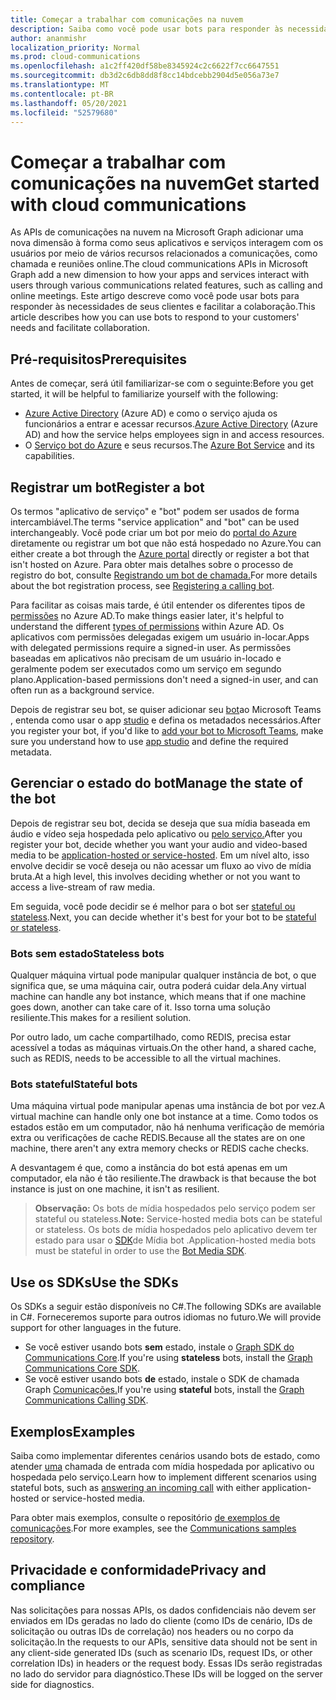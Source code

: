 ```yaml
---
title: Começar a trabalhar com comunicações na nuvem
description: Saiba como você pode usar bots para responder às necessidades de seus clientes e facilitar a colaboração.
author: ananmishr
localization_priority: Normal
ms.prod: cloud-communications
ms.openlocfilehash: a1c2ff420df58be8345924c2c6622f7cc6647551
ms.sourcegitcommit: db3d2c6db8dd8f8cc14bdcebb2904d5e056a73e7
ms.translationtype: MT
ms.contentlocale: pt-BR
ms.lasthandoff: 05/20/2021
ms.locfileid: "52579680"
---
```

# <a name="get-started-with-cloud-communications"></a><span data-ttu-id="d89a6-103">Começar a trabalhar com comunicações na nuvem</span><span class="sxs-lookup"><span data-stu-id="d89a6-103">Get started with cloud communications</span></span>

<span data-ttu-id="d89a6-104">As APIs de comunicações na nuvem na Microsoft Graph adicionar uma nova dimensão à forma como seus aplicativos e serviços interagem com os usuários por meio de vários recursos relacionados a comunicações, como chamada e reuniões online.</span><span class="sxs-lookup"><span data-stu-id="d89a6-104">The cloud communications APIs in Microsoft Graph add a new dimension to how your apps and services interact with users through various communications related features, such as calling and online meetings.</span></span> <span data-ttu-id="d89a6-105">Este artigo descreve como você pode usar bots para responder às necessidades de seus clientes e facilitar a colaboração.</span><span class="sxs-lookup"><span data-stu-id="d89a6-105">This article describes how you can use bots to respond to your customers' needs and facilitate collaboration.</span></span>

## <a name="prerequisites"></a><span data-ttu-id="d89a6-106">Pré-requisitos</span><span class="sxs-lookup"><span data-stu-id="d89a6-106">Prerequisites</span></span>

<span data-ttu-id="d89a6-107">Antes de começar, será útil familiarizar-se com o seguinte:</span><span class="sxs-lookup"><span data-stu-id="d89a6-107">Before  you get started, it will be helpful to familiarize yourself with the following:</span></span>

- <span data-ttu-id="d89a6-108">[Azure Active Directory](/azure/active-directory/fundamentals/active-directory-whatis) (Azure AD) e como o serviço ajuda os funcionários a entrar e acessar recursos.</span><span class="sxs-lookup"><span data-stu-id="d89a6-108">[Azure Active Directory](/azure/active-directory/fundamentals/active-directory-whatis) (Azure AD) and how the service helps employees sign in and access resources.</span></span>
- <span data-ttu-id="d89a6-109">O [Serviço bot do Azure](/azure/bot-service/bot-service-overview-introduction?view=azure-bot-service-3.0) e seus recursos.</span><span class="sxs-lookup"><span data-stu-id="d89a6-109">The [Azure Bot Service](/azure/bot-service/bot-service-overview-introduction?view=azure-bot-service-3.0) and its capabilities.</span></span>

## <a name="register-a-bot"></a><span data-ttu-id="d89a6-110">Registrar um bot</span><span class="sxs-lookup"><span data-stu-id="d89a6-110">Register a bot</span></span>

<span data-ttu-id="d89a6-111">Os termos "aplicativo de serviço" e "bot" podem ser usados de forma intercambiável.</span><span class="sxs-lookup"><span data-stu-id="d89a6-111">The terms "service application" and "bot" can be used interchangeably.</span></span> <span data-ttu-id="d89a6-112">Você pode criar um bot por meio do [portal do Azure](https://azure.microsoft.com/features/azure-portal/) diretamente ou registrar um bot que não está hospedado no Azure.</span><span class="sxs-lookup"><span data-stu-id="d89a6-112">You can either create a bot through the [Azure portal](https://azure.microsoft.com/features/azure-portal/) directly or register a bot that isn't hosted on Azure.</span></span> <span data-ttu-id="d89a6-113">Para obter mais detalhes sobre o processo de registro do bot, consulte [Registrando um bot de chamada.](https://microsoftgraph.github.io/microsoft-graph-comms-samples/docs/articles/calls/register-calling-bot.html)</span><span class="sxs-lookup"><span data-stu-id="d89a6-113">For more details about the bot registration process, see [Registering a calling bot](https://microsoftgraph.github.io/microsoft-graph-comms-samples/docs/articles/calls/register-calling-bot.html).</span></span> 

<span data-ttu-id="d89a6-114">Para facilitar as coisas mais tarde, é útil entender os diferentes tipos de [permissões](/azure/active-directory/develop/v1-permissions-and-consent#types-of-permissions) no Azure AD.</span><span class="sxs-lookup"><span data-stu-id="d89a6-114">To make things easier later, it's helpful to understand the different [types of permissions](/azure/active-directory/develop/v1-permissions-and-consent#types-of-permissions) within Azure AD.</span></span> <span data-ttu-id="d89a6-115">Os aplicativos com permissões delegadas exigem um usuário in-locar.</span><span class="sxs-lookup"><span data-stu-id="d89a6-115">Apps with delegated permissions require a signed-in user.</span></span> <span data-ttu-id="d89a6-116">As permissões baseadas em aplicativos não precisam de um usuário in-locado e geralmente podem ser executados como um serviço em segundo plano.</span><span class="sxs-lookup"><span data-stu-id="d89a6-116">Application-based permissions don't need a signed-in user, and can often run as a background service.</span></span>

<span data-ttu-id="d89a6-117">Depois de registrar seu bot, se quiser adicionar seu [bot](/microsoftteams/platform/concepts/calls-and-meetings/registering-calling-bot)ao Microsoft Teams , entenda como usar o app [studio](/microsoftteams/platform/get-started/get-started-app-studio) e defina os metadados necessários.</span><span class="sxs-lookup"><span data-stu-id="d89a6-117">After you register your bot, if you'd like to [add your bot to Microsoft Teams](/microsoftteams/platform/concepts/calls-and-meetings/registering-calling-bot), make sure you understand how to use [app studio](/microsoftteams/platform/get-started/get-started-app-studio) and define the required metadata.</span></span>

## <a name="manage-the-state-of-the-bot"></a><span data-ttu-id="d89a6-118">Gerenciar o estado do bot</span><span class="sxs-lookup"><span data-stu-id="d89a6-118">Manage the state of the bot</span></span>

<span data-ttu-id="d89a6-119">Depois de registrar seu bot, decida se deseja que sua mídia baseada em áudio e vídeo seja hospedada pelo aplicativo ou [pelo serviço.](cloud-communications-media.md)</span><span class="sxs-lookup"><span data-stu-id="d89a6-119">After you register your bot, decide whether you want your audio and video-based media to be [application-hosted or service-hosted](cloud-communications-media.md).</span></span> <span data-ttu-id="d89a6-120">Em um nível alto, isso envolve decidir se você deseja ou não acessar um fluxo ao vivo de mídia bruta.</span><span class="sxs-lookup"><span data-stu-id="d89a6-120">At a high level, this involves deciding whether or not you want to access a live-stream of raw media.</span></span>

<span data-ttu-id="d89a6-121">Em seguida, você pode decidir se é melhor para o bot ser [stateful ou stateless](https://microsoftgraph.github.io/microsoft-graph-comms-samples/docs/articles/calls/StateManagement.html).</span><span class="sxs-lookup"><span data-stu-id="d89a6-121">Next, you can decide whether it's best for your bot to be [stateful or stateless](https://microsoftgraph.github.io/microsoft-graph-comms-samples/docs/articles/calls/StateManagement.html).</span></span>

### <a name="stateless-bots"></a><span data-ttu-id="d89a6-122">Bots sem estado</span><span class="sxs-lookup"><span data-stu-id="d89a6-122">Stateless bots</span></span>

<span data-ttu-id="d89a6-123">Qualquer máquina virtual pode manipular qualquer instância de bot, o que significa que, se uma máquina cair, outra poderá cuidar dela.</span><span class="sxs-lookup"><span data-stu-id="d89a6-123">Any virtual machine can handle any bot instance, which means that if one machine goes down, another can take care of it.</span></span> <span data-ttu-id="d89a6-124">Isso torna uma solução resiliente.</span><span class="sxs-lookup"><span data-stu-id="d89a6-124">This makes for a resilient solution.</span></span>

<span data-ttu-id="d89a6-125">Por outro lado, um cache compartilhado, como REDIS, precisa estar acessível a todas as máquinas virtuais.</span><span class="sxs-lookup"><span data-stu-id="d89a6-125">On the other hand, a shared cache, such as REDIS, needs to be accessible to all the virtual machines.</span></span>

### <a name="stateful-bots"></a><span data-ttu-id="d89a6-126">Bots stateful</span><span class="sxs-lookup"><span data-stu-id="d89a6-126">Stateful bots</span></span>

<span data-ttu-id="d89a6-127">Uma máquina virtual pode manipular apenas uma instância de bot por vez.</span><span class="sxs-lookup"><span data-stu-id="d89a6-127">A virtual machine can handle only one bot instance at a time.</span></span> <span data-ttu-id="d89a6-128">Como todos os estados estão em um computador, não há nenhuma verificação de memória extra ou verificações de cache REDIS.</span><span class="sxs-lookup"><span data-stu-id="d89a6-128">Because all the states are on one machine, there aren't any extra memory checks or REDIS cache checks.</span></span>

<span data-ttu-id="d89a6-129">A desvantagem é que, como a instância do bot está apenas em um computador, ela não é tão resiliente.</span><span class="sxs-lookup"><span data-stu-id="d89a6-129">The drawback is that because the bot instance is just on one machine, it isn't as resilient.</span></span>

><span data-ttu-id="d89a6-130">**Observação:** Os bots de mídia hospedados pelo serviço podem ser stateful ou stateless.</span><span class="sxs-lookup"><span data-stu-id="d89a6-130">**Note:** Service-hosted media bots can be stateful or stateless.</span></span> <span data-ttu-id="d89a6-131">Os bots de mídia hospedados pelo aplicativo devem ter estado para usar o [SDK](https://www.nuget.org/packages/Microsoft.Skype.Bots.Media)de Mídia bot .</span><span class="sxs-lookup"><span data-stu-id="d89a6-131">Application-hosted media bots must be stateful in order to use the [Bot Media SDK](https://www.nuget.org/packages/Microsoft.Skype.Bots.Media).</span></span>

## <a name="use-the-sdks"></a><span data-ttu-id="d89a6-132">Use os SDKs</span><span class="sxs-lookup"><span data-stu-id="d89a6-132">Use the SDKs</span></span>

<span data-ttu-id="d89a6-133">Os SDKs a seguir estão disponíveis no C#.</span><span class="sxs-lookup"><span data-stu-id="d89a6-133">The following SDKs are available in C#.</span></span> <span data-ttu-id="d89a6-134">Forneceremos suporte para outros idiomas no futuro.</span><span class="sxs-lookup"><span data-stu-id="d89a6-134">We will provide support for other languages in the future.</span></span>

- <span data-ttu-id="d89a6-135">Se você estiver usando bots **sem** estado, instale o [Graph SDK do Communications Core](https://www.nuget.org/packages/Microsoft.Graph.Communications.Core).</span><span class="sxs-lookup"><span data-stu-id="d89a6-135">If you're using **stateless** bots, install the [Graph Communications Core SDK](https://www.nuget.org/packages/Microsoft.Graph.Communications.Core).</span></span>
- <span data-ttu-id="d89a6-136">Se você estiver usando bots **de** estado, instale o SDK de chamada Graph [Comunicações.](https://www.nuget.org/packages/Microsoft.Graph.Communications.Calls)</span><span class="sxs-lookup"><span data-stu-id="d89a6-136">If you're using **stateful** bots, install the [Graph Communications Calling SDK](https://www.nuget.org/packages/Microsoft.Graph.Communications.Calls).</span></span>

## <a name="examples"></a><span data-ttu-id="d89a6-137">Exemplos</span><span class="sxs-lookup"><span data-stu-id="d89a6-137">Examples</span></span>

<span data-ttu-id="d89a6-138">Saiba como implementar diferentes cenários usando bots de estado, como atender [uma](https://microsoftgraph.github.io/microsoft-graph-comms-samples/docs/articles/index.html#example-incoming-calls) chamada de entrada com mídia hospedada por aplicativo ou hospedada pelo serviço.</span><span class="sxs-lookup"><span data-stu-id="d89a6-138">Learn how to implement different scenarios using stateful bots, such as [answering an incoming call](https://microsoftgraph.github.io/microsoft-graph-comms-samples/docs/articles/index.html#example-incoming-calls) with either application-hosted or service-hosted media.</span></span>

<span data-ttu-id="d89a6-139">Para obter mais exemplos, consulte o repositório [de exemplos de comunicações](https://microsoftgraph.github.io/microsoft-graph-comms-samples/docs/index.html).</span><span class="sxs-lookup"><span data-stu-id="d89a6-139">For more examples, see the [Communications samples repository](https://microsoftgraph.github.io/microsoft-graph-comms-samples/docs/index.html).</span></span>

## <a name="privacy-and-compliance"></a><span data-ttu-id="d89a6-140">Privacidade e conformidade</span><span class="sxs-lookup"><span data-stu-id="d89a6-140">Privacy and compliance</span></span>

<span data-ttu-id="d89a6-141">Nas solicitações para nossas APIs, os dados confidenciais não devem ser enviados em IDs geradas no lado do cliente (como IDs de cenário, IDs de solicitação ou outras IDs de correlação) nos headers ou no corpo da solicitação.</span><span class="sxs-lookup"><span data-stu-id="d89a6-141">In the requests to our APIs, sensitive data should not be sent in any client-side generated IDs (such as scenario IDs, request IDs, or other correlation IDs) in headers or the request body.</span></span> <span data-ttu-id="d89a6-142">Essas IDs serão registradas no lado do servidor para diagnóstico.</span><span class="sxs-lookup"><span data-stu-id="d89a6-142">These IDs will be logged on the server side for diagnostics.</span></span>
